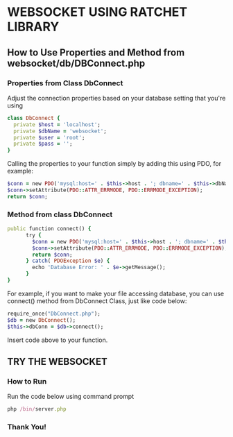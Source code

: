 # WEBSOCKET USING RATCHET LIBRARY

## How to Use Properties and Method from websocket/db/DBConnect.php

### Properties from Class DbConnect
Adjust the connection properties based on your database setting that you're using
```Ruby
class DbConnect {
  private $host = 'localhost';
  private $dbName = 'websocket';
  private $user = 'root';
  private $pass = '';
}
```
Calling the properties to your function simply by adding this using PDO, for example:
```Ruby
$conn = new PDO('mysql:host=' . $this->host . '; dbname=' . $this->dbName, $this->user, $this->pass);
$conn->setAttribute(PDO::ATTR_ERRMODE, PDO::ERRMODE_EXCEPTION);
return $conn;
```

### Method from class DbConnect
```Ruby
public function connect() {
      try {
        $conn = new PDO('mysql:host=' . $this->host . '; dbname=' . $this->dbName, $this->user, $this->pass);
        $conn->setAttribute(PDO::ATTR_ERRMODE, PDO::ERRMODE_EXCEPTION);
        return $conn;
      } catch( PDOException $e) {
        echo 'Database Error: ' . $e->getMessage();
      }
}
```
For example, if you want to make your file accessing database, you can use connect() method from DbConnect Class, just like code below:
```Ruby
require_once("DbConnect.php");
$db = new DbConnect();
$this->dbConn = $db->connect();
```
Insert code above to your function.

## TRY THE WEBSOCKET

### How to Run
Run the code below using command prompt
```Ruby
php /bin/server.php
```

### Thank You!
